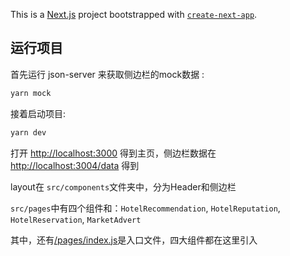 This is a [Next.js](https://nextjs.org/) project bootstrapped with [`create-next-app`](https://github.com/vercel/next.js/tree/canary/packages/create-next-app).

## 运行项目

首先运行 json-server 来获取侧边栏的mock数据 :

```bash
yarn mock
```
接着启动项目:
```bash
yarn dev
```

打开 [http://localhost:3000](http://localhost:3000) 得到主页，侧边栏数据在 [http://localhost:3004/data](http://localhost:3004/data) 得到

layout在 `src/components`文件夹中，分为Header和侧边栏

`src/pages`中有四个组件和：`HotelRecommendation`, `HotelReputation`, `HotelReservation`, `MarketAdvert` 

其中，还有[/pages/index.js](src/pages/index.js)是入口文件，四大组件都在这里引入


